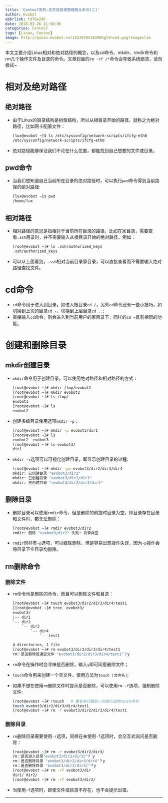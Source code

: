```yaml
---
title: 'Centos7系列:文件及目录管理相关命令(二)'
author: Evobot
abbrlink: fd76e245
date: 2018-03-26 21:50:06
categories: Centos7
tags: [Linux, Centos]
image: http://qiniu.evobot.cn/1522076578398hgl3ncm4.png?imageslim
---
```

本文主要介绍Linux相对和绝对路径的概念，以及cd命令、mkdir、rmdir命令和rm几个操作文件及目录的命令。文章封面的`rm -rf /*`命令会导致系统崩溃，请勿尝试~	

<!-- more -->

# 相对及绝对路径

## 绝对路径

- 由于Linux的目录结构是树型结构，所以从根目录开始的路径，就称之为绝对路径，比如网卡配置文件：

  ```bash
  [lux@evobot ~]$ ls /etc/sysconfig/network-scripts/ifcfg-eth0 
  /etc/sysconfig/network-scripts/ifcfg-eth0
  ```

- 绝对路径能够保证我们不论在什么位置，都能找到自己想要的文件或目录。

## pwd命令

- 当我们想知道自己当前所在目录的绝对路径时，可以执行`pwd`命令得到当前路径的绝对路径:

  ```bash
  [lux@evobot ~]$ pwd
  /home/lux
  ```

## 相对路径

- 相对路径的意思是指相对于当前所在目录的路径，比如在家目录，需要查看`.ssh`目录时，并不需要输入从根目录开始的绝对路径，例如：

  ```bash
  [root@evobot ~]# ls .ssh/authorized_keys 
  .ssh/authorized_keys
  ```

- 可以从上面看到，`.ssh`相对当前目录家目录，可以直接查看而不需要输入绝对路径查找文件。

# cd命令

- `cd`命令用于进入到目录，如进入根目录`cd /`，另外`cd`命令还有一些小技巧，如切换到上次的目录`cd -`，切换到上层目录`cd ..`;
- 直接输入`cd`命令，则会进入到当前用户的家目录下，同样的`cd ~`具有相同的功能。

# 创建和删除目录

## mkdir创建目录

- `mkdir`命令用于创建目录，可以使用绝对路径和相对路径的方式：

  ```bash
  [root@evobot ~]# mkdir /tmp/evobot1
  [root@evobot ~]# mkdir evobot2
  [root@evobot ~]# ls /tmp/
  evobot1
  [root@evobot ~]# ls 
  evobot2
  ```

- 创建多级目录使用选项`mkdir -p`：

  ```bash
  [root@evobot ~]# mkdir -p evobot3/dir1
  [root@evobot ~]# ls
  evobot2  evobot3
  [root@evobot ~]# ls evobot3/
  dir1
  ```

- `mkdir -v`选项可以可视化创建目录，即显示创建目录的过程:

  ```bash
  [root@evobot ~]# mkdir -pv evobot3/dir2/dir3/dir4
  mkdir: 已创建目录 "evobot3/dir2"
  mkdir: 已创建目录 "evobot3/dir2/dir3"
  mkdir: 已创建目录 "evobot3/dir2/dir3/dir4"
  ```

## 删除目录

- 删除目录可以使用`rmdir`命令，但是删除的前提时目录为空，即目录存在目录和文件时，都无法删除：

  ```bash
  [root@evobot ~]# rmdir evobot3/dir2
  rmdir: 删除 "evobot3/dir2" 失败: 目录非空
  ```

- `rmdir`同样有`-p`选项，可以级联删除，但是容易出现操作失误，因为`-p`操作会将目录下空目录均删除。

## rm删除命令

### 删除文件

- `rm`命令也是删除的命令，而且可以删除文件和目录：

  ```bash
  [root@evobot ~]# touch evobot3/dir2/dir3/dir4/test1
  [[root@evobot ~]# tree  evobot3/
  evobot3/
  |-- dir1
  `-- dir2
      `-- dir3
          `-- dir4
              `-- test1

  4 directories, 1 file
  [root@evobot ~]# rm evobot3/dir2/dir3/dir4/test1 
  rm：是否删除普通空文件 "evobot3/dir2/dir3/dir4/test1"？y
  ```

- `rm`命令在操作时会寻味是否删除，输入`y`即可同意删除文件；

- `touch`命令用来创建一个空文件，使用方法为`touch (文件名)`;

- 如果不想在使用`rm`删除文件时提示是否删除，可以使用`rm -f`选项，强制删除文件:

  ```bash
  [root@evobot ~]# !touch	# 重复执行最后一次执行过的touch命令
  touch evobot3/dir2/dir3/dir4/test1
  [root@evobot ~]# rm -f evobot3/dir2/dir3/dir4/test1 
  ```

### 删除目录

- `rm`删除目录需要使用`-r`选项，同样在未使用`-f`选项时，会交互式询问是否删除：

  ```bash
  [root@evobot ~]# rm -r evobot3/dir2/dir3/
  rm：是否进入目录"evobot3/dir2/dir3/"? y
  rm：是否删除目录 "evobot3/dir2/dir3/dir4"？y
  rm：是否删除目录 "evobot3/dir2/dir3/"？y
  [root@evobot ~]# rm -rf evobot3/dir
  dir1/ dir2/ 
  [root@evobot ~]# rm -rf evobot3/dir2/
  ```

- 当使用`-f`选项时，即使文件或目录不存在，也不会提示出错。

---

